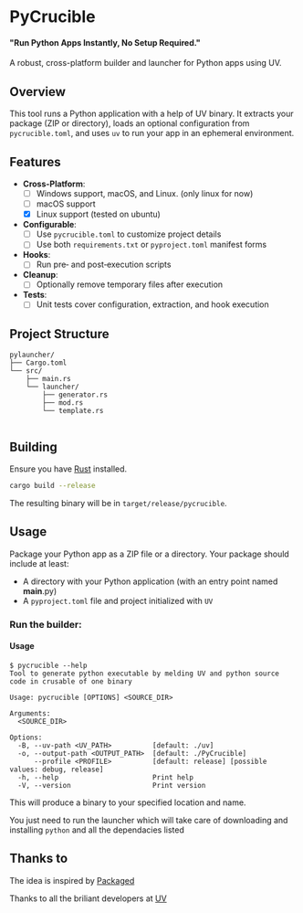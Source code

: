 # PyCrucible
#### "Run Python Apps Instantly, No Setup Required."

A robust, cross-platform builder and launcher for Python apps using UV.

## Overview

This tool runs a Python application with a help of UV binary. It extracts your package (ZIP or directory), loads an optional configuration from `pycrucible.toml`, and uses `uv` to run your app in an ephemeral environment.

## Features

- **Cross-Platform**: 
    - [ ] Windows support, macOS, and Linux. (only linux for now)
    - [ ] macOS support
    - [x] Linux support (tested on ubuntu)
- **Configurable**: 
    - [ ] Use `pycrucible.toml` to customize project details
    - [ ] Use both `requirements.txt` or `pyproject.toml` manifest forms
- **Hooks**:
    - [ ] Run pre‑ and post‑execution scripts
- **Cleanup**: 
    - [ ] Optionally remove temporary files after execution
- **Tests**:
    - [ ] Unit tests cover configuration, extraction, and hook execution

## Project Structure

```
pylauncher/
├── Cargo.toml
└── src/
    ├── main.rs
    └── launcher/
        ├── generator.rs
        ├── mod.rs
        └── template.rs
 
```


## Building

Ensure you have [Rust](https://www.rust-lang.org/) installed.

```bash
cargo build --release
```

The resulting binary will be in `target/release/pycrucible`.

## Usage

Package your Python app as a ZIP file or a directory. Your package should include at least:
- A directory with your Python application (with an entry point named __main__.py)
- A `pyproject.toml` file and project initialized with `UV`

### Run the builder:
#### Usage
```
$ pycrucible --help
Tool to generate python executable by melding UV and python source code in crusable of one binary

Usage: pycrucible [OPTIONS] <SOURCE_DIR>

Arguments:
  <SOURCE_DIR>  

Options:
  -B, --uv-path <UV_PATH>          [default: ./uv]
  -o, --output-path <OUTPUT_PATH>  [default: ./PyCrucible]
      --profile <PROFILE>          [default: release] [possible values: debug, release]
  -h, --help                       Print help
  -V, --version                    Print version
```

This will produce a binary to your specified location and name.

You just need to run the launcher which will take care of downloading and installing `python` and all the dependacies listed


## Thanks to
The idea is inspired by [Packaged](https://packaged.live/)

Thanks to all the briliant developers at [UV](https://astral.sh/blog/uv)
